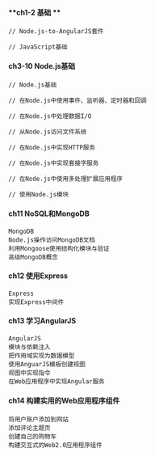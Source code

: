 #### **ch1-2 基础 **

```
// Node.js-to-AngularJS套件

// JavaScript基础
```

#### **ch3-10 Node.js基础**

```
// Node.js基础

// 在Node.js中使用事件、监听器、定时器和回调

// 在Node.js中处理数据I/O

// 从Node.js访问文件系统

// 在Node.js中实现HTTP服务

// 在Node.js中实现套接字服务

// 在Node.js中使用多处理扩展应用程序

// 使用Node.js模块
```

#### **ch11 NoSQL和MongoDB**

```
MongoDB
Node.js操作访问MongoDB文档
利用Mongoose使用结构化模块与验证
高级MongoDB概念
```

#### ch12 **使用Express**

```
Express
实现Express中间件
```

#### ch13 **学习AngularJS**

```
AngularJS
模块与依赖注入
把作用域实现为数据模型
使用AnguarJS模板创建视图
视图中实现指令
在Web应用程序中实现Angular服务
```

#### ch14 **构建实用的Web应用程序组件**

```
将用户账户添加到网站
添加评论主题页
创建自己的购物车
构建交互式的Web2.0应用程序组件
```



